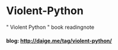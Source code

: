 Violent-Python
==============

" Violent Python " book readingnote

#### blog: http://daige.me/tag/violent-python/
 
